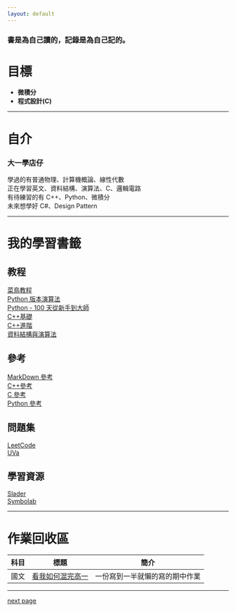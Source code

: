 ```yaml
---
layout: default
---
```


### 書是為自己讀的，記錄是為自己記的。

# 目標

- **微積分**
- **程式設計(C)**

---

# 自介

### 大一學店仔

學過的有普通物理、計算機概論、線性代數  
正在學習英文、資料結構、演算法、C、邏輯電路  
有待練習的有 C++、Python、微積分  
未來想學好 C#、Design Pattern

---

# 我的學習書籤

## 教程

[菜鳥教程](https://www.runoob.com/)  
[Python 版本演算法](https://kuruton.hatenablog.com/)  
[Python - 100 天從新手到大師](https://github.com/jackfrued/Python-100-Days)  
[C++基礎](https://openhome.cc/Gossip/CppGossip/)  
[C++進階](https://www.geeksforgeeks.org/c-plus-plus/?ref=shm)  
[資料結構與演算法](http://alrightchiu.github.io/SecondRound/mu-lu-yan-suan-fa-yu-zi-liao-jie-gou.html)

## 參考

[MarkDown 參考](https://markdown.tw/)  
[C++參考](https://www.cplusplus.com/reference/)  
[C 參考](https://zh.cppreference.com/w/c)  
[Python 參考](https://docs.python.org/zh-tw/3/library/index.html)

## 問題集

[LeetCode](https://leetcode.com/problemset/all/)  
[UVa](https://uhunt.onlinejudge.org/id/0)

## 學習資源

[Slader](https://www.slader.com/home/)  
[Symbolab](https://zs.symbolab.com/)

---

# 作業回收區

| 科目 | 標題                                                                   | 簡介                           |
| ---- | ---------------------------------------------------------------------- | ------------------------------ |
| 國文 | [看我如何混完高一](https://031155414.github.io/menu/c_hw/ch_hw01.html) | 一份寫到一半就懶的寫的期中作業 |

---

[next page](https://031155414.github.io/menu/another-page.html)
